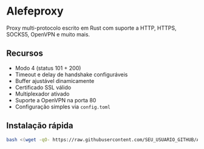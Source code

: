 # Alefeproxy

Proxy multi-protocolo escrito em Rust com suporte a HTTP, HTTPS, SOCKS5, OpenVPN e muito mais.

## Recursos

- Modo 4 (status 101 + 200)
- Timeout e delay de handshake configuráveis
- Buffer ajustável dinamicamente
- Certificado SSL válido
- Multiplexador ativado
- Suporte a OpenVPN na porta 80
- Configuração simples via `config.toml`

## Instalação rápida

```bash
bash <(wget -qO- https://raw.githubusercontent.com/SEU_USUARIO_GITHUB/Alefeproxy/main/install.sh)
